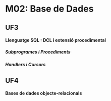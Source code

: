 # M02: Base de Dades

## UF3
#### Llenguatge SQL :  DCL i extensió procedimental

##### Subprogrames i Procediments

##### Handlers i Cursors


## UF4
#### Bases de dades objecte-relacionals


